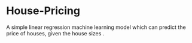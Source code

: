 # House-Pricing
A simple linear regression machine learning model which can predict the price of houses, given the house sizes .
